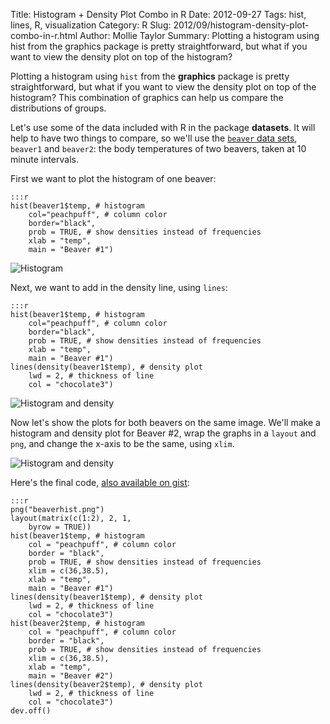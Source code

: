 Title: Histogram + Density Plot Combo in R
Date: 2012-09-27
Tags: hist, lines, R, visualization
Category: R
Slug: 2012/09/histogram-density-plot-combo-in-r.html
Author: Mollie Taylor
Summary: Plotting a histogram using hist from the graphics package is pretty straightforward, but what if you want to view the density plot on top of the histogram?

Plotting a histogram using ```hist``` from the **graphics** package is pretty straightforward, but what if you want to view the density plot on top of the histogram? This combination of graphics can help us compare the distributions of groups.

Let's use some of the data included with R in the package **datasets**. It will help to have two things to compare, so we'll use the [```beaver``` data sets](http://stat.ethz.ch/R-manual/R-patched/library/datasets/html/beavers.html), ```beaver1``` and ```beaver2```: the body temperatures of two beavers, taken at 10 minute intervals.

First we want to plot the histogram of one beaver:

	:::r
	hist(beaver1$temp, # histogram
		col="peachpuff", # column color
		border="black",
		prob = TRUE, # show densities instead of frequencies
		xlab = "temp",
		main = "Beaver #1")

![Histogram]({filename}images/r-histogram.png)

Next, we want to add in the density line, using ```lines```:

	:::r
	hist(beaver1$temp, # histogram
		col="peachpuff", # column color
		border="black",
		prob = TRUE, # show densities instead of frequencies
		xlab = "temp",
		main = "Beaver #1")
	lines(density(beaver1$temp), # density plot
		lwd = 2, # thickness of line
		col = "chocolate3")

![Histogram and density]({filename}images/r-histogram-density.png)

Now let's show the plots for both beavers on the same image. We'll make a histogram and density plot for Beaver #2, wrap the graphs in a ```layout``` and ```png```, and change the x-axis to be the same, using ```xlim```.

![Histogram and density]({filename}images/r-histogram-density-2.png)

Here's the final code, [also available on gist](https://gist.github.com/3685924):

	:::r
	png("beaverhist.png")
	layout(matrix(c(1:2), 2, 1,
		byrow = TRUE))
	hist(beaver1$temp, # histogram
		col = "peachpuff", # column color
		border = "black",
		prob = TRUE, # show densities instead of frequencies
		xlim = c(36,38.5),
		xlab = "temp",
		main = "Beaver #1")
	lines(density(beaver1$temp), # density plot
		lwd = 2, # thickness of line
		col = "chocolate3")
	hist(beaver2$temp, # histogram
		col = "peachpuff", # column color
		border = "black",
		prob = TRUE, # show densities instead of frequencies
		xlim = c(36,38.5),
		xlab = "temp",
		main = "Beaver #2")
	lines(density(beaver2$temp), # density plot
		lwd = 2, # thickness of line
		col = "chocolate3")
	dev.off()



